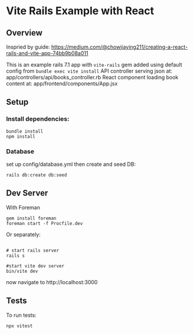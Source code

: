 # Vite Rails Example with React

## Overview

Inspried by guide: https://medium.com/@chowjiaying211/creating-a-react-rails-and-vite-app-74bb9b08a011

This is an example rails 7.1 app with `vite-rails` gem added using default config from `bundle exec vite install`
API controller serving json at: app/controllers/api/books_controller.rb
React component loading book content at: app/frontend/components/App.jsx

## Setup

### Install dependencies:

```console
bundle install
npm install
```

### Database

set up config/database.yml
then create and seed DB:

```console
rails db:create db:seed
```

## Dev Server

With Foreman

```console
gem install foreman
foreman start -f Procfile.dev
```

Or separately:

```console

# start rails server
rails s

#start vite dev server
bin/vite dev
```

now navigate to http://localhost:3000

## Tests

To run tests:

```console
npx vitest
```


